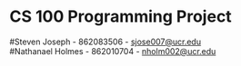 # CS 100 Programming Project
#Steven Joseph - 862083506 - sjose007@ucr.edu <br>
#Nathanael Holmes - 862010704 - nholm002@ucr.edu
